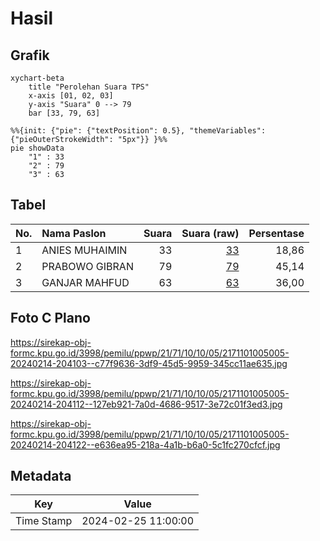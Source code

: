 # Hasil

## Grafik

```mermaid
xychart-beta
    title "Perolehan Suara TPS"
    x-axis [01, 02, 03]
    y-axis "Suara" 0 --> 79
    bar [33, 79, 63]
```

```mermaid
%%{init: {"pie": {"textPosition": 0.5}, "themeVariables": {"pieOuterStrokeWidth": "5px"}} }%%
pie showData
    "1" : 33
    "2" : 79
    "3" : 63
```

## Tabel

| No. | Nama Paslon    | Suara | Suara (raw) | Persentase |
|:--- |:-------------- | -----:| -----------:| ----------:|
| 1   | ANIES MUHAIMIN | 33    | [33][p-1]   | 18,86      |
| 2   | PRABOWO GIBRAN | 79    | [79][p-2]   | 45,14      |
| 3   | GANJAR MAHFUD  | 63    | [63][p-3]   | 36,00      |


[p-1]: https://github.com/gigit-pemilu/pemilu-2024-21-kepulauan-riau/blob/main/pilpres/hitung-suara/sub/21-kepulauan-riau/sub/71-kota-batam/sub/10-batam-kota/sub/1005-sukajadi/sub/005-tps/sub/paslon-1.txt
[p-2]: https://github.com/gigit-pemilu/pemilu-2024-21-kepulauan-riau/blob/main/pilpres/hitung-suara/sub/21-kepulauan-riau/sub/71-kota-batam/sub/10-batam-kota/sub/1005-sukajadi/sub/005-tps/sub/paslon-2.txt
[p-3]: https://github.com/gigit-pemilu/pemilu-2024-21-kepulauan-riau/blob/main/pilpres/hitung-suara/sub/21-kepulauan-riau/sub/71-kota-batam/sub/10-batam-kota/sub/1005-sukajadi/sub/005-tps/sub/paslon-3.txt

## Foto C Plano

https://sirekap-obj-formc.kpu.go.id/3998/pemilu/ppwp/21/71/10/10/05/2171101005005-20240214-204103--c77f9636-3df9-45d5-9959-345cc11ae635.jpg

https://sirekap-obj-formc.kpu.go.id/3998/pemilu/ppwp/21/71/10/10/05/2171101005005-20240214-204112--127eb921-7a0d-4686-9517-3e72c01f3ed3.jpg

https://sirekap-obj-formc.kpu.go.id/3998/pemilu/ppwp/21/71/10/10/05/2171101005005-20240214-204122--e636ea95-218a-4a1b-b6a0-5c1fc270cfcf.jpg


## Metadata

| Key        | Value               |
| ---------- | ------------------- |
| Time Stamp | 2024-02-25 11:00:00 |



